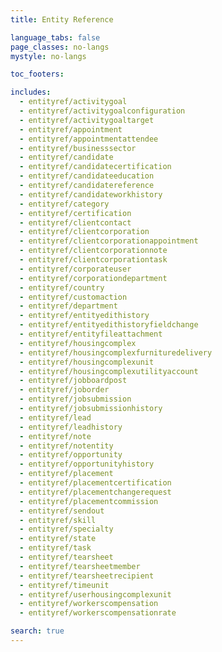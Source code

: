 ```yaml
---
title: Entity Reference

language_tabs: false
page_classes: no-langs
mystyle: no-langs

toc_footers:

includes:
  - entityref/activitygoal
  - entityref/activitygoalconfiguration
  - entityref/activitygoaltarget
  - entityref/appointment
  - entityref/appointmentattendee
  - entityref/businesssector
  - entityref/candidate
  - entityref/candidatecertification
  - entityref/candidateeducation
  - entityref/candidatereference
  - entityref/candidateworkhistory
  - entityref/category
  - entityref/certification
  - entityref/clientcontact
  - entityref/clientcorporation
  - entityref/clientcorporationappointment
  - entityref/clientcorporationnote
  - entityref/clientcorporationtask
  - entityref/corporateuser
  - entityref/corporationdepartment
  - entityref/country
  - entityref/customaction
  - entityref/department
  - entityref/entityedithistory
  - entityref/entityedithistoryfieldchange
  - entityref/entityfileattachment
  - entityref/housingcomplex
  - entityref/housingcomplexfurnituredelivery
  - entityref/housingcomplexunit
  - entityref/housingcomplexutilityaccount
  - entityref/jobboardpost
  - entityref/joborder
  - entityref/jobsubmission
  - entityref/jobsubmissionhistory
  - entityref/lead
  - entityref/leadhistory
  - entityref/note
  - entityref/notentity
  - entityref/opportunity
  - entityref/opportunityhistory
  - entityref/placement
  - entityref/placementcertification
  - entityref/placementchangerequest
  - entityref/placementcommission
  - entityref/sendout
  - entityref/skill
  - entityref/specialty
  - entityref/state
  - entityref/task
  - entityref/tearsheet
  - entityref/tearsheetmember
  - entityref/tearsheetrecipient
  - entityref/timeunit
  - entityref/userhousingcomplexunit
  - entityref/workerscompensation
  - entityref/workerscompensationrate

search: true
---
```

